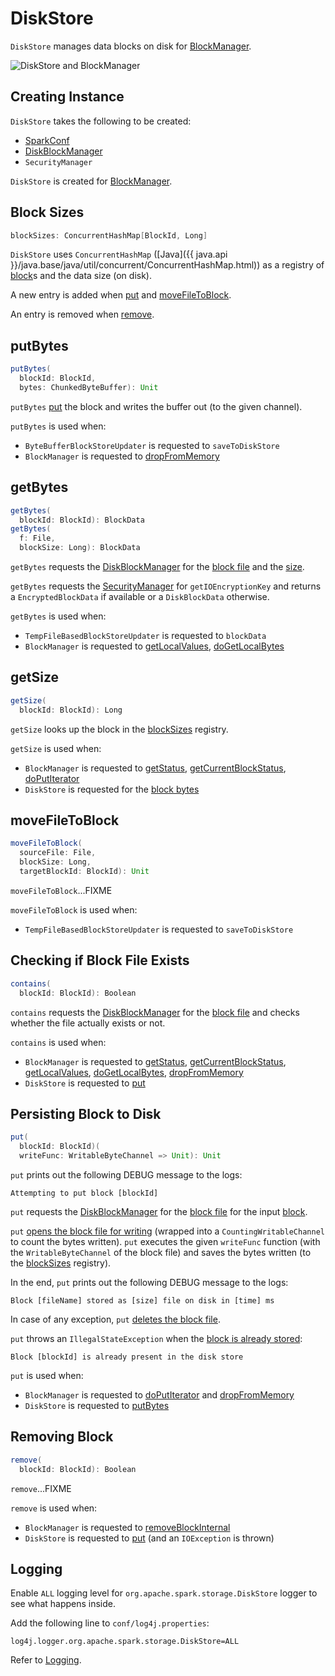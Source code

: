 # DiskStore

`DiskStore` manages data blocks on disk for [BlockManager](BlockManager.md#diskStore).

![DiskStore and BlockManager](../images/storage/DiskStore-BlockManager.png)

## Creating Instance

`DiskStore` takes the following to be created:

* <span id="conf"> [SparkConf](../SparkConf.md)
* <span id="diskManager"> [DiskBlockManager](DiskBlockManager.md)
* <span id="securityManager"> `SecurityManager`

`DiskStore` is created for [BlockManager](BlockManager.md#diskStore).

## <span id="blockSizes"> Block Sizes

```scala
blockSizes: ConcurrentHashMap[BlockId, Long]
```

`DiskStore` uses `ConcurrentHashMap` ([Java]({{ java.api }}/java.base/java/util/concurrent/ConcurrentHashMap.html)) as a registry of [block](BlockId)s and the data size (on disk).

A new entry is added when [put](#put) and [moveFileToBlock](#moveFileToBlock).

An entry is removed when [remove](#remove).

## <span id="putBytes"> putBytes

```scala
putBytes(
  blockId: BlockId,
  bytes: ChunkedByteBuffer): Unit
```

`putBytes` [put](#put) the block and writes the buffer out (to the given channel).

`putBytes` is used when:

* `ByteBufferBlockStoreUpdater` is requested to `saveToDiskStore`
* `BlockManager` is requested to [dropFromMemory](BlockManager.md#dropFromMemory)

## <span id="getBytes"> getBytes

```scala
getBytes(
  blockId: BlockId): BlockData
getBytes(
  f: File,
  blockSize: Long): BlockData
```

`getBytes` requests the [DiskBlockManager](#diskManager) for the [block file](DiskBlockManager.md#getFile) and the [size](#getSize).

`getBytes` requests the [SecurityManager](#securityManager) for `getIOEncryptionKey` and returns a `EncryptedBlockData` if available or a `DiskBlockData` otherwise.

`getBytes` is used when:

* `TempFileBasedBlockStoreUpdater` is requested to `blockData`
* `BlockManager` is requested to [getLocalValues](BlockManager.md#getLocalValues), [doGetLocalBytes](BlockManager.md#doGetLocalBytes)

## <span id="getSize"> getSize

```scala
getSize(
  blockId: BlockId): Long
```

`getSize` looks up the block in the [blockSizes](#blockSizes) registry.

`getSize` is used when:

* `BlockManager` is requested to [getStatus](BlockManager.md#getStatus), [getCurrentBlockStatus](BlockManager.md#getCurrentBlockStatus), [doPutIterator](BlockManager.md#doPutIterator)
* `DiskStore` is requested for the [block bytes](#getBytes)

## <span id="moveFileToBlock"> moveFileToBlock

```scala
moveFileToBlock(
  sourceFile: File,
  blockSize: Long,
  targetBlockId: BlockId): Unit
```

`moveFileToBlock`...FIXME

`moveFileToBlock` is used when:

* `TempFileBasedBlockStoreUpdater` is requested to `saveToDiskStore`

## <span id="contains"> Checking if Block File Exists

```scala
contains(
  blockId: BlockId): Boolean
```

`contains` requests the [DiskBlockManager](#diskManager) for the [block file](DiskBlockManager.md#getFile) and checks whether the file actually exists or not.

`contains` is used when:

* `BlockManager` is requested to [getStatus](BlockManager.md#getStatus), [getCurrentBlockStatus](BlockManager.md#getCurrentBlockStatus), [getLocalValues](BlockManager.md#getLocalValues), [doGetLocalBytes](BlockManager.md#doGetLocalBytes), [dropFromMemory](BlockManager.md#dropFromMemory)
* `DiskStore` is requested to [put](#put)

## <span id="put"> Persisting Block to Disk

```scala
put(
  blockId: BlockId)(
  writeFunc: WritableByteChannel => Unit): Unit
```

`put` prints out the following DEBUG message to the logs:

```text
Attempting to put block [blockId]
```

`put` requests the [DiskBlockManager](#diskManager) for the [block file](DiskBlockManager.md#getFile) for the input [block](BlockId.md).

`put` [opens the block file for writing](#openForWrite) (wrapped into a `CountingWritableChannel` to count the bytes written). `put` executes the given `writeFunc` function (with the `WritableByteChannel` of the block file) and saves the bytes written (to the [blockSizes](#blockSizes) registry).

In the end, `put` prints out the following DEBUG message to the logs:

```text
Block [fileName] stored as [size] file on disk in [time] ms
```

In case of any exception, `put` [deletes the block file](#remove).

`put` throws an `IllegalStateException` when the [block is already stored](#contains):

```text
Block [blockId] is already present in the disk store
```

`put` is used when:

* `BlockManager` is requested to [doPutIterator](BlockManager.md#doPutIterator) and [dropFromMemory](BlockManager.md#dropFromMemory)
* `DiskStore` is requested to [putBytes](#putBytes)

## <span id="remove"> Removing Block

```scala
remove(
  blockId: BlockId): Boolean
```

`remove`...FIXME

`remove` is used when:

* `BlockManager` is requested to [removeBlockInternal](BlockManager.md#removeBlockInternal)
* `DiskStore` is requested to [put](#put) (and an `IOException` is thrown)

## Logging

Enable `ALL` logging level for `org.apache.spark.storage.DiskStore` logger to see what happens inside.

Add the following line to `conf/log4j.properties`:

```text
log4j.logger.org.apache.spark.storage.DiskStore=ALL
```

Refer to [Logging](../spark-logging.md).
